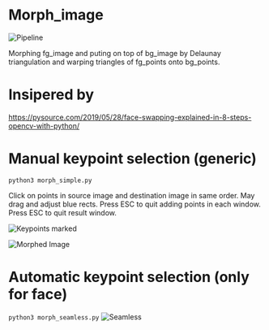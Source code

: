 # Morph_image

![Pipeline](https://github.com/jerinka/Morph_image/blob/main/.github/workflows/main/badge.svg?branch=main)

Morphing fg_image and puting on top of bg_image by Delaunay triangulation and warping triangles of fg_points onto bg_points.

# Insipered by
https://pysource.com/2019/05/28/face-swapping-explained-in-8-steps-opencv-with-python/

# Manual keypoint selection (generic)
```python3 morph_simple.py```

Click on points in source image and destination image in same order. May drag and adjust blue rects. Press ESC to quit adding points in each window. Press ESC to quit result window.

![Keypoints marked](images/marking.png)

![Morphed Image](images/morphed.png)

# Automatic keypoint selection (only for face)
```python3 morph_seamless.py```
![Seamless](images/seamless.png)

